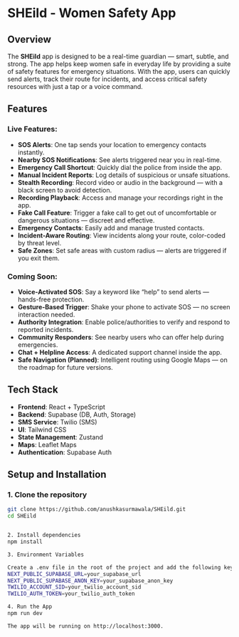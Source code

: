 # SHEild - Women Safety App

## Overview

The **SHEild** app is designed to be a real-time guardian — smart, subtle, and strong. The app helps keep women safe in everyday life by providing a suite of safety features for emergency situations. With the app, users can quickly send alerts, track their route for incidents, and access critical safety resources with just a tap or a voice command.

## Features

### Live Features:
- **SOS Alerts**: One tap sends your location to emergency contacts instantly.
- **Nearby SOS Notifications**: See alerts triggered near you in real-time.
- **Emergency Call Shortcut**: Quickly dial the police from inside the app.
- **Manual Incident Reports**: Log details of suspicious or unsafe situations.
- **Stealth Recording**: Record video or audio in the background — with a black screen to avoid detection.
- **Recording Playback**: Access and manage your recordings right in the app.
- **Fake Call Feature**: Trigger a fake call to get out of uncomfortable or dangerous situations — discreet and effective.
- **Emergency Contacts**: Easily add and manage trusted contacts.
- **Incident-Aware Routing**: View incidents along your route, color-coded by threat level.
- **Safe Zones**: Set safe areas with custom radius — alerts are triggered if you exit them.

### Coming Soon:
- **Voice-Activated SOS**: Say a keyword like “help” to send alerts — hands-free protection.
- **Gesture-Based Trigger**: Shake your phone to activate SOS — no screen interaction needed.
- **Authority Integration**: Enable police/authorities to verify and respond to reported incidents.
- **Community Responders**: See nearby users who can offer help during emergencies.
- **Chat + Helpline Access**: A dedicated support channel inside the app.
- **Safe Navigation (Planned)**: Intelligent routing using Google Maps — on the roadmap for future versions.

## Tech Stack

- **Frontend**: React + TypeScript
- **Backend**: Supabase (DB, Auth, Storage)
- **SMS Service**: Twilio (SMS)
- **UI**: Tailwind CSS
- **State Management**: Zustand
- **Maps**: Leaflet Maps
- **Authentication**: Supabase Auth

## Setup and Installation

### 1. Clone the repository
```bash
git clone https://github.com/anushkasurmawala/SHEild.git
cd SHEild


2. Install dependencies
npm install

3. Environment Variables

Create a .env file in the root of the project and add the following keys:
NEXT_PUBLIC_SUPABASE_URL=your_supabase_url
NEXT_PUBLIC_SUPABASE_ANON_KEY=your_supabase_anon_key
TWILIO_ACCOUNT_SID=your_twilio_account_sid
TWILIO_AUTH_TOKEN=your_twilio_auth_token

4. Run the App
npm run dev

The app will be running on http://localhost:3000.







